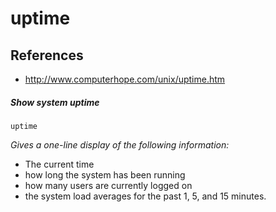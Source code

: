# uptime

## References
* http://www.computerhope.com/unix/uptime.htm

##### Show system uptime
```
uptime
```
*Gives a one-line display of the following information:*
* The current time
* how long the system has been running
* how many users are currently logged on
* the system load averages for the past 1, 5, and 15 minutes.
